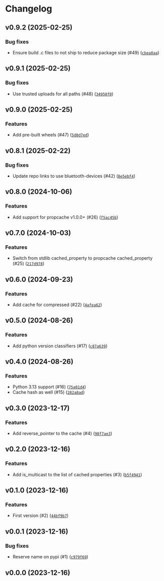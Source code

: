 # Changelog

## v0.9.2 (2025-02-25)

### Bug fixes

- Ensure build .c files to not ship to reduce package size (#49) ([`cbea8aa`](https://github.com/Bluetooth-Devices/cached-ipaddress/commit/cbea8aab457006a1e763e96a9861e6b46e83d43e))

## v0.9.1 (2025-02-25)

### Bug fixes

- Use trusted uploads for all paths (#48) ([`34958f0`](https://github.com/Bluetooth-Devices/cached-ipaddress/commit/34958f08e8fc2b1d65b01343ce8694259b79258e))

## v0.9.0 (2025-02-25)

### Features

- Add pre-built wheels (#47) ([`5d0d7ed`](https://github.com/Bluetooth-Devices/cached-ipaddress/commit/5d0d7edbf9d5fd28d66d37634f6b777fe93903be))

## v0.8.1 (2025-02-22)

### Bug fixes

- Update repo links to use bluetooth-devices (#42) ([`8e5ebf4`](https://github.com/Bluetooth-Devices/cached-ipaddress/commit/8e5ebf474f21cc389dc40ff16c5cb94447294fb8))

## v0.8.0 (2024-10-06)

### Features

- Add support for propcache v1.0.0+ (#26) ([`f5ac45b`](https://github.com/Bluetooth-Devices/cached-ipaddress/commit/f5ac45bb3c82c38f989494a26b7a773b807c16a2))

## v0.7.0 (2024-10-03)

### Features

- Switch from stdlib cached_property to propcache cached_property (#25) ([`217d978`](https://github.com/Bluetooth-Devices/cached-ipaddress/commit/217d978f812ebdcfd0a964ff432be4d075deaaf6))

## v0.6.0 (2024-09-23)

### Features

- Add cache for compressed (#22) ([`4afea62`](https://github.com/Bluetooth-Devices/cached-ipaddress/commit/4afea62ac571fb79859cbe174dccf250d704fc04))

## v0.5.0 (2024-08-26)

### Features

- Add python version classifiers (#17) ([`c87a639`](https://github.com/Bluetooth-Devices/cached-ipaddress/commit/c87a639f7d5d7f14ab62a8c7f072bd48440acf27))

## v0.4.0 (2024-08-26)

### Features

- Python 3.13 support (#16) ([`75a01d4`](https://github.com/Bluetooth-Devices/cached-ipaddress/commit/75a01d4c5b6e3ee336a3f0e101a5df71510ffb9c))
- Cache hash as well (#15) ([`282a8ad`](https://github.com/Bluetooth-Devices/cached-ipaddress/commit/282a8ad722d8ee09cc3961f85f989e90a93093ee))

## v0.3.0 (2023-12-17)

### Features

- Add reverse_pointer to the cache (#4) ([`98f7ae3`](https://github.com/Bluetooth-Devices/cached-ipaddress/commit/98f7ae3d1e5b3c03f34392093257594915e55d2a))

## v0.2.0 (2023-12-16)

### Features

- Add is_multicast to the list of cached properties (#3) ([`b5f4941`](https://github.com/Bluetooth-Devices/cached-ipaddress/commit/b5f4941b83dc983bab88bf04a0bcf8a5bc7c60af))

## v0.1.0 (2023-12-16)

### Features

- First version (#2) ([`44bf9b7`](https://github.com/Bluetooth-Devices/cached-ipaddress/commit/44bf9b78f2740f5114bf89a664f5bb42c20c8502))

## v0.0.1 (2023-12-16)

### Bug fixes

- Reserve name on pypi (#1) ([`c979f69`](https://github.com/Bluetooth-Devices/cached-ipaddress/commit/c979f69f82763d4231ea9662d320ef552f35c601))

## v0.0.0 (2023-12-16)
